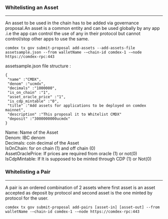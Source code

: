 ### Whitelisting an Asset
____________________
An asset to be used in the chain has to be added via governance proposal.An asset is a common entity and can be used globally by any app .i.e the app can control the use of any in their protocol but cannot control/stop other apps to use the same.
```
comdex tx gov submit-proposal add-assets --add-assets-file assetsample.json --from walletName -–chain-id comdex-1 -–node https://comdex-rpc:443
```
assetsample.json file structure :
```
{
 "name" :"CMDX",
 "denom" :"ucmdx",
 "decimals" :"1000000",
 "is_on_chain" :"1",
 "asset_oracle_price" :"1",
 "is_cdp_mintable" :"0",
 "title" :"Add assets for applications to be deployed on comdex mainnet",
 "description" :"This proposal it to Whitelist CMDX"
 "deposit" :"3000000000ucmdx"
}
```
Name: Name of the Asset\
Denom: IBC denom\
Decimals: coin decimal of the Asset\
IsOnChain: for on chain (1) and off chain (0)\
AssetOraclePrice: If prices are required from oracle (1) or not(0)\
IsCdpMintable: If It is supposed to be minted through CDP (1) or Not(0)
### Whitelisting a Pair
____________________
A pair is an ordered combination of 2 assets where first asset is an asset accepted as deposit by protocol and second asset is the one minted by protocol for the user.
```
comdex tx gov submit-proposal add-pairs [asset-in] [asset-out] --from walletName -–chain-id comdex-1 -–node https://comdex-rpc:443
```

